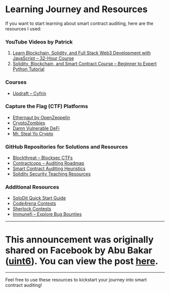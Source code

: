 # Learning Journey and Resources

If you want to start learning about smart contract auditing, here are the resources I used:

### YouTube Videos by Patrick

1. [Learn Blockchain, Solidity, and Full Stack Web3 Development with JavaScript – 32-Hour Course](https://youtu.be/pUWmJ86X_do?si=W96RPv6hYUTTFvO_)
2. [Solidity, Blockchain, and Smart Contract Course – Beginner to Expert Python Tutorial](https://youtu.be/gyMwXuJrbJQ?si=ZHZtoPBARDTMvphc)

### Courses

- [Updraft – Cyfrin](https://updraft.cyfrin.io/#explore-all-courses)

### Capture the Flag (CTF) Platforms

- [Ethernaut by OpenZeppelin](https://ethernaut.openzeppelin.com/)
- [CryptoZombies](https://cryptozombies.io)
- [Damn Vulnerable DeFi](https://www.damnvulnerabledefi.xyz/)
- [Mr. Steal Yo Crypto](https://mrstealyocrypto.xyz/)

### GitHub Repositories for Solutions and Resources

- [Blockthreat – Blocksec CTFs](https://github.com/blockthreat/blocksec-ctfs)
- [Contractcops – Auditing Roadmap](https://github.com/contractcops/auditingroadmap)
- [Smart Contract Auditing Heuristics](https://github.com/Ope.../smart-contract-auditing-heuristics)
- [Solidity Security Teaching Resources](https://github.com/.../solidity-security-teaching-resources)

### Additional Resources

- [SoloDit Quick Start Guide](https://docs.solodit.xyz/quick-start)
- [Code4rena Contests](https://code4rena.com/contests)
- [Sherlock Contests](https://audits.sherlock.xyz/contests)
- [Immunefi – Explore Bug Bounties](https://immunefi.com/explore/)

---

# This announcement was originally shared on Facebook by Abu Bakar ([uint6](https://www.facebook.com/uint6)). You can view the post [here](https://www.facebook.com/story.php?story_fbid=3367616590051546&id=100004097152316&mibextid=oFDknk&rdid=acMp0XE7arK9jyUL).

---

Feel free to use these resources to kickstart your journey into smart contract auditing!
